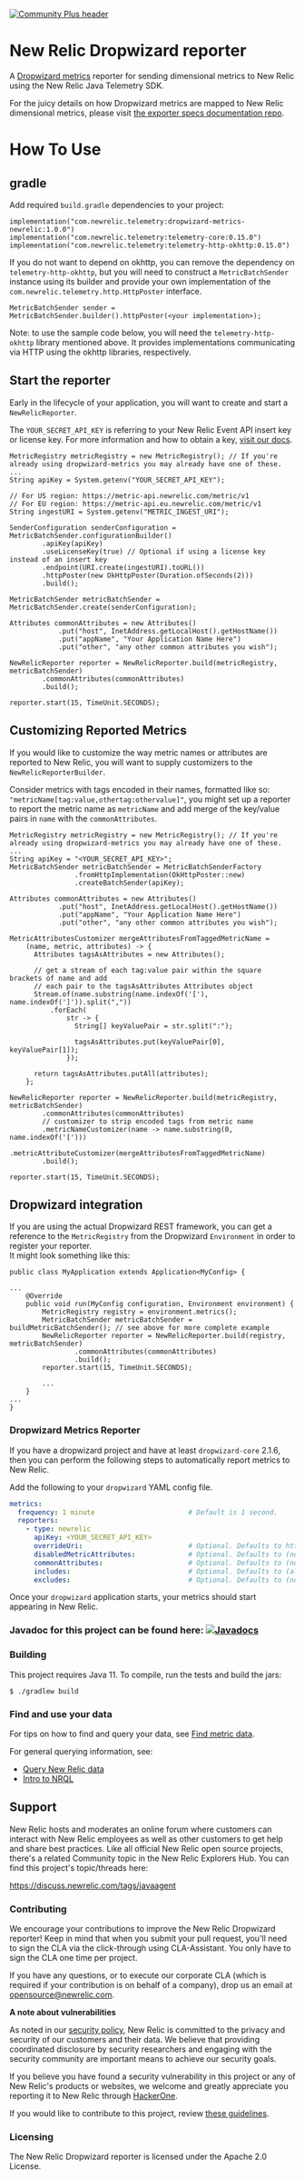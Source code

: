 [![Community Plus header](https://github.com/newrelic/opensource-website/raw/master/src/images/categories/Community_Plus.png)](https://opensource.newrelic.com/oss-category/#community-plus)

# New Relic Dropwizard reporter
A [Dropwizard metrics](https://metrics.dropwizard.io/4.0.0/) reporter for sending dimensional metrics to New Relic using the New Relic Java Telemetry SDK.

For the juicy details on how Dropwizard metrics are mapped to New Relic dimensional metrics,
please visit [the exporter specs documentation repo](https://github.com/newrelic/exporter-specs/tree/master/dropwizard). 

# How To Use

## gradle

Add required `build.gradle` dependencies to your project:

```
implementation("com.newrelic.telemetry:dropwizard-metrics-newrelic:1.0.0")
implementation("com.newrelic.telemetry:telemetry-core:0.15.0")
implementation("com.newrelic.telemetry:telemetry-http-okhttp:0.15.0")
```

If you do not want to depend on okhttp, you can remove the dependency on `telemetry-http-okhttp`, 
but you will need to construct a `MetricBatchSender` instance using its builder and provide your
own implementation of the `com.newrelic.telemetry.http.HttpPoster` interface.

```
MetricBatchSender sender = MetricBatchSender.builder().httpPoster(<your implementation>);
```

Note: to use the sample code below, you will need the `telemetry-http-okhttp` library mentioned above. It provides
implementations communicating via HTTP using the okhttp libraries, respectively.

## Start the reporter

Early in the lifecycle of your application, you will want to create and
start a `NewRelicReporter`. 

The `YOUR_SECRET_API_KEY` is referring to your New Relic Event API insert key or license key. 
For more information and how to obtain a key, [visit our docs](https://docs.newrelic.com/docs/insights/insights-data-sources/custom-data/send-custom-events-event-api#register).

```
MetricRegistry metricRegistry = new MetricRegistry(); // If you're already using dropwizard-metrics you may already have one of these.
...
String apiKey = System.getenv("YOUR_SECRET_API_KEY");

// For US region: https://metric-api.newrelic.com/metric/v1
// For EU region: https://metric-api.eu.newrelic.com/metric/v1
String ingestURI = System.getenv("METRIC_INGEST_URI");

SenderConfiguration senderConfiguration = MetricBatchSender.configurationBuilder()
        .apiKey(apiKey)
        .useLicenseKey(true) // Optional if using a license key instead of an insert key
        .endpoint(URI.create(ingestURI).toURL())
        .httpPoster(new OkHttpPoster(Duration.ofSeconds(2)))
        .build();

MetricBatchSender metricBatchSender = MetricBatchSender.create(senderConfiguration);

Attributes commonAttributes = new Attributes()
            .put("host", InetAddress.getLocalHost().getHostName())
            .put("appName", "Your Application Name Here")
            .put("other", "any other common attributes you wish");
            
NewRelicReporter reporter = NewRelicReporter.build(metricRegistry, metricBatchSender)
        .commonAttributes(commonAttributes)
        .build();
        
reporter.start(15, TimeUnit.SECONDS);
```
## Customizing Reported Metrics
If you would like to customize the way metric names or attributes are reported to New Relic, you will want to supply
customizers to the `NewRelicReporterBuilder`.

Consider metrics with tags encoded in their names, formatted like so: `"metricName[tag:value,othertag:othervalue]"`,
you might set up a reporter to report the metric name as `metricName` and add merge of the key/value pairs in `name`
with the `commonAttributes`. 

```
MetricRegistry metricRegistry = new MetricRegistry(); // If you're already using dropwizard-metrics you may already have one of these.
...
String apiKey = "<YOUR_SECRET_API_KEY>";
MetricBatchSender metricBatchSender = MetricBatchSenderFactory
                .fromHttpImplementation(OkHttpPoster::new)
                .createBatchSender(apiKey);

Attributes commonAttributes = new Attributes()
            .put("host", InetAddress.getLocalHost().getHostName())
            .put("appName", "Your Application Name Here")
            .put("other", "any other common attributes you wish");

MetricAttributesCustomizer mergeAttributesFromTaggedMetricName =
    (name, metric, attributes) -> {
      Attributes tagsAsAttributes = new Attributes();

      // get a stream of each tag:value pair within the square brackets of name and add
      // each pair to the tagsAsAttributes Attributes object
      Stream.of(name.substring(name.indexOf('['), name.indexOf(']')).split(","))
          .forEach(
              str -> {
                String[] keyValuePair = str.split(":");

                tagsAsAttributes.put(keyValuePair[0], keyValuePair[1]);
              });

      return tagsAsAttributes.putAll(attributes);
    };

NewRelicReporter reporter = NewRelicReporter.build(metricRegistry, metricBatchSender)
        .commonAttributes(commonAttributes)
        // customizer to strip encoded tags from metric name
        .metricNameCustomizer(name -> name.substring(0, name.indexOf('[')))
        .metricAttributeCustomizer(mergeAttributesFromTaggedMetricName)
        .build();

reporter.start(15, TimeUnit.SECONDS);
```

## Dropwizard integration

If you are using the actual Dropwizard REST framework, you can get a reference to the 
`MetricRegistry` from the Dropwizard `Environment` in order to register your reporter.  
It might look something like this:


```$java
public class MyApplication extends Application<MyConfig> {

...
    @Override
    public void run(MyConfig configuration, Environment environment) {
        MetricRegistry registry = environment.metrics();
        MetricBatchSender metricBatchSender = buildMetricBatchSender(); // see above for more complete example
        NewRelicReporter reporter = NewRelicReporter.build(registry, metricBatchSender)
                .commonAttributes(commonAttributes)
                .build();
        reporter.start(15, TimeUnit.SECONDS);

        ...
    }
...
}
``` 

### Dropwizard Metrics Reporter

If you have a dropwizard project and have at least `dropwizard-core` 2.1.6, 
then you can perform the following steps to automatically report metrics to
New Relic.

Add the following to your `dropwizard` YAML config file.

~~~yaml
metrics:
  frequency: 1 minute                       # Default is 1 second.
  reporters:
    - type: newrelic
      apiKey: <YOUR_SECRET_API_KEY>
      overrideUri:                          # Optional. Defaults to https://metric-api.newrelic.com/
      disabledMetricAttributes:             # Optional. Defaults to (none)
      commonAttributes:                     # Optional. Defaults to (none)
      includes:                             # Optional. Defaults to (all).
      excludes:                             # Optional. Defaults to (none).
~~~

Once your `dropwizard` application starts, your metrics should start appearing
in New Relic.

### Javadoc for this project can be found here: [![Javadocs][javadoc-image]][javadoc-url]
[javadoc-image]: https://www.javadoc.io/badge/com.newrelic.telemetry/dropwizard-metrics-newrelic.svg
[javadoc-url]: https://www.javadoc.io/doc/com.newrelic.telemetry/dropwizard-metrics-newrelic

### Building
This project requires Java 11. To compile, run the tests and build the jars:

`$ ./gradlew build`

### Find and use your data

For tips on how to find and query your data, see [Find metric data](https://docs.newrelic.com/docs/data-ingest-apis/get-data-new-relic/metric-api/introduction-metric-api#find-data).

For general querying information, see:
- [Query New Relic data](https://docs.newrelic.com/docs/using-new-relic/data/understand-data/query-new-relic-data)
- [Intro to NRQL](https://docs.newrelic.com/docs/query-data/nrql-new-relic-query-language/getting-started/introduction-nrql)

## Support
New Relic hosts and moderates an online forum where customers can interact with New Relic employees as well as other customers to get help and share best practices. Like all official New Relic open source projects, there's a related Community topic in the New Relic Explorers Hub. You can find this project's topic/threads here:

https://discuss.newrelic.com/tags/javaagent

### Contributing
We encourage your contributions to improve the New Relic Dropwizard reporter! Keep in mind that when you submit your pull request, you'll need to sign the CLA via the click-through using CLA-Assistant. You only have to sign the CLA one time per project.

If you have any questions, or to execute our corporate CLA (which is required if your contribution is on behalf of a company), drop us an email at opensource@newrelic.com.

**A note about vulnerabilities**

As noted in our [security policy](../../security/policy), New Relic is committed to the privacy and security of our customers and their data. We believe that providing coordinated disclosure by security researchers and engaging with the security community are important means to achieve our security goals.

If you believe you have found a security vulnerability in this project or any of New Relic's products or websites, we welcome and greatly appreciate you reporting it to New Relic through [HackerOne](https://hackerone.com/newrelic).

If you would like to contribute to this project, review [these guidelines](./CONTRIBUTING.md).

### Licensing
The New Relic Dropwizard reporter is licensed under the Apache 2.0 License.
